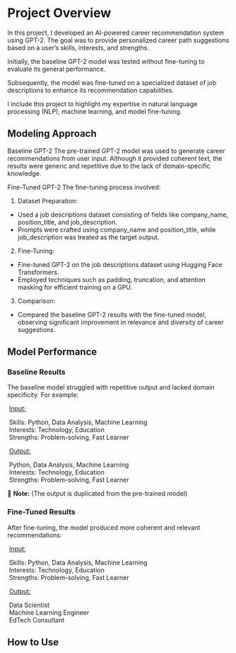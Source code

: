 # __Project Overview__

In this project, I developed an AI-powered career recommendation system using GPT-2. The goal was to provide personalized career path suggestions based on a user’s skills, interests, and strengths. 

Initially, the baseline GPT-2 model was tested without fine-tuning to evaluate its general performance. 

Subsequently, the model was fine-tuned on a specialized dataset of job descriptions to enhance its recommendation capabilities.

I include this project to highlight my expertise in natural language processing (NLP), machine learning, and model fine-tuning.

## __Modeling Approach__

Baseline GPT-2
The pre-trained GPT-2 model was used to generate career recommendations from user input. Although it provided coherent text, the results were generic and repetitive due to the lack of domain-specific knowledge.

Fine-Tuned GPT-2
The fine-tuning process involved:

  1. Dataset Preparation:
   - Used a job descriptions dataset consisting of fields like company_name, position_title, and job_description.
   - Prompts were crafted using company_name and position_title, while job_description was treated as the target output.
    
  2. Fine-Tuning:
   - Fine-tuned GPT-2 on the job descriptions dataset using Hugging Face Transformers.
   - Employed techniques such as padding, truncation, and attention masking for efficient training on a GPU.
    
3. Comparison:
  - Compared the baseline GPT-2 results with the fine-tuned model, observing significant improvement in relevance and diversity of career suggestions.


## __Model Performance__

### __Baseline Results__
The baseline model struggled with repetitive output and lacked domain specificity. For example:

&nbsp;<ins>Input:</ins>

&nbsp;Skills: Python, Data Analysis, Machine Learning\
&nbsp;Interests: Technology, Education\
&nbsp;Strengths: Problem-solving, Fast Learner


&nbsp;<ins>Output:</ins>

&nbsp;Python, Data Analysis, Machine Learning\
&nbsp;Interests: Technology, Education\
&nbsp;Strengths: Problem-solving, Fast Learner

:memo: **Note:** (The output is duplicated from the pre-trained model)


### __Fine-Tuned Results__
After fine-tuning, the model produced more coherent and relevant recommendations:

&nbsp;<ins>Input:</ins>

&nbsp;Skills: Python, Data Analysis, Machine Learning\
&nbsp;Interests: Technology, Education\
&nbsp;Strengths: Problem-solving, Fast Learner

&nbsp;<ins>Output:</ins>

&nbsp;Data Scientist\
&nbsp;Machine Learning Engineer\
&nbsp;EdTech Consultant


## __How to Use__

